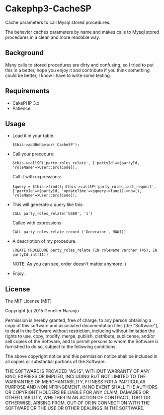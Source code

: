 # Cakephp3-CacheSP
Cache parameters to call Mysql stored procedures.


The behavior caches parameters by name and makes calls to Mysql stored procedures in a clean and more readable way.

## Background

Many calls to stored procedures are dirty and confusing, so I tried to put this in a better, hope you enjoy it and contribute if you think something could be better, I know I have to write some testing.


## Requirements

* CakePHP 3.x
* Patience

## Usage

- Load it in your table.

    `$this->addBehavior('CacheSP');`
- Call your procedure:

	`$this->callSP('party_roles_relate', ['partyId'=>$partyId, 'roleName'=>User::$rolCode]);`

    Call it with expressions:

    `$query = $this->find();`
    `$this->callSP('party_roles_last_request', ['partyId'=>$partyId, 'updateTime'=>$query->func()->now(), 'roleName'=>User::$rolCode]);`

- This will generate a query like this:

	`CALL party_roles_relate('USER', '1')`

    Called  with expressions:

    `CALL party_roles_relate_record ('Generator', NOW())`

- A description of my procedure.

	`CREATE PROCEDURE party_roles_relate (IN roleName varchar (45), IN partyId int(11))`

	NOTE: As you can see, order doesn't matter anymore :)
- Enjoy.


## License

The MIT License (MIT)

Copyright (c) 2015 Geneller Naranjo

Permission is hereby granted, free of charge, to any person obtaining a copy
of this software and associated documentation files (the "Software"), to deal
in the Software without restriction, including without limitation the rights
to use, copy, modify, merge, publish, distribute, sublicense, and/or sell
copies of the Software, and to permit persons to whom the Software is
furnished to do so, subject to the following conditions:

The above copyright notice and this permission notice shall be included in
all copies or substantial portions of the Software.

THE SOFTWARE IS PROVIDED "AS IS", WITHOUT WARRANTY OF ANY KIND, EXPRESS OR
IMPLIED, INCLUDING BUT NOT LIMITED TO THE WARRANTIES OF MERCHANTABILITY,
FITNESS FOR A PARTICULAR PURPOSE AND NONINFRINGEMENT. IN NO EVENT SHALL THE
AUTHORS OR COPYRIGHT HOLDERS BE LIABLE FOR ANY CLAIM, DAMAGES OR OTHER
LIABILITY, WHETHER IN AN ACTION OF CONTRACT, TORT OR OTHERWISE, ARISING FROM,
OUT OF OR IN CONNECTION WITH THE SOFTWARE OR THE USE OR OTHER DEALINGS IN
THE SOFTWARE.

